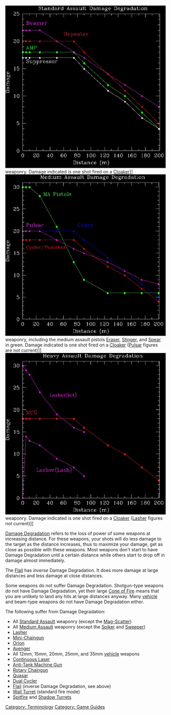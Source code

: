 ![](images/SA_DD.jpg "fig:SA_DD.jpg") weaponry. Damage indicated is one shot
fired on a [Cloaker](Cloaker.md "wikilink")\]\]
![](images/MA_DD.jpg "fig:MA_DD.jpg") weaponry, including the medium assault
pistols [Eraser](Eraser.md "wikilink"), [Stinger](Stinger.md "wikilink"), and
[Spear](Spear.md "wikilink") in green. Damage indicated is one shot fired
on a [Cloaker](Cloaker.md "wikilink") ([Pulsar](Pulsar.md "wikilink") figures
are not current)\]\] ![](images/HA_DD.jpg "fig:HA_DD.jpg") weaponry. Damage
indicated is one shot fired on a [Cloaker](Cloaker.md "wikilink")
([Lasher](Lasher.md "wikilink") figures not current)\]\]

[Damage Degradation](Damage_Degradation.md "wikilink") refers to the loss
of power of some weapons at increasing distance. For these weapons, your
shots will do less damage to the target as the distance increases, thus
to maximize your damage, get as close as possible with these weapons.
Most weapons don't start to have Damage Degradation until a certain
distance while others start to drop off in damage almost immediately.

The [Flail](Flail.md "wikilink") has _inverse_ Damage Degradation. It does
more damage at large distances and less damage at close distances.

Some weapons do not suffer Damage Degradation. Shotgun-type weapons do
not have Damage Degradation, yet their large [Cone of
Fire](Cone_of_Fire.md "wikilink") means that you are unlikely to land any
hits at large distances anyway. Many [vehicle](vehicle.md "wikilink") and
beam-type weapons do not have Damage Degradation either.

The following suffer from Damage Degradation:

- All [Standard Assault](Standard_Assault.md "wikilink") weaponry (except
  the [Mag-Scatter](Mag-Scatter.md "wikilink"))
- All [Medium Assault](Medium_Assault.md "wikilink") weaponry (except the
  [Spiker](Spiker.md "wikilink") and [Sweeper](Sweeper.md "wikilink"))
- [Lasher](Lasher.md "wikilink")
- [Mini-Chaingun](Mini-Chaingun.md "wikilink")
- [Orion](Orion.md "wikilink")
- [Avenger](Avenger.md "wikilink")
- All 12mm, 15mm, 20mm, 25mm, and 35mm [vehicle](vehicle.md "wikilink")
  weapons
- [Continuous Laser](Continuous_Laser.md "wikilink")
- [Anti-Tank Machine Gun](Anti-Tank_Machine_Gun.md "wikilink")
- [Rotary Chaingun](Rotary_Chaingun.md "wikilink")
- [Quasar](Quasar.md "wikilink")
- [Dual Cycler](Dual_Cycler.md "wikilink")
- [Flail](Flail.md "wikilink") (inverse Damage Degradation, see above)
- [Wall Turret](Wall_Turret.md "wikilink") (standard fire mode)
- [Spitfire](ACE.md#Spitfire "wikilink") and [Shadow
  Turrets](Shadow_Turret.md "wikilink")

[Category: Terminology](Category:_Terminology.md "wikilink") [Category:
Game Guides](Category:_Game_Guides.md "wikilink")
